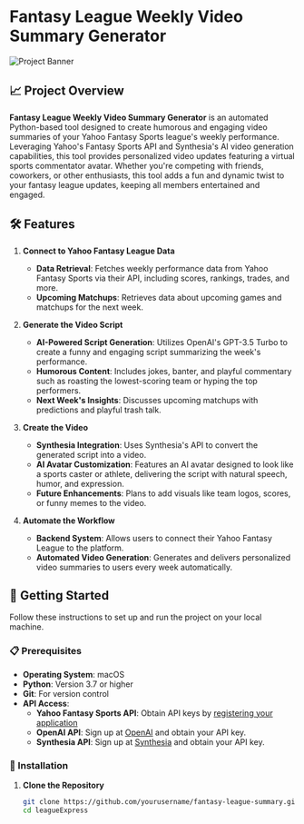 # Fantasy League Weekly Video Summary Generator

![Project Banner](https://your-project-banner-url.com/banner.png)

## 📈 Project Overview

**Fantasy League Weekly Video Summary Generator** is an automated Python-based tool designed to create humorous and engaging video summaries of your Yahoo Fantasy Sports league's weekly performance. Leveraging Yahoo's Fantasy Sports API and Synthesia's AI video generation capabilities, this tool provides personalized video updates featuring a virtual sports commentator avatar. Whether you're competing with friends, coworkers, or other enthusiasts, this tool adds a fun and dynamic twist to your fantasy league updates, keeping all members entertained and engaged.

## 🛠️ Features

1. **Connect to Yahoo Fantasy League Data**
   - **Data Retrieval**: Fetches weekly performance data from Yahoo Fantasy Sports via their API, including scores, rankings, trades, and more.
   - **Upcoming Matchups**: Retrieves data about upcoming games and matchups for the next week.

2. **Generate the Video Script**
   - **AI-Powered Script Generation**: Utilizes OpenAI's GPT-3.5 Turbo to create a funny and engaging script summarizing the week's performance.
   - **Humorous Content**: Includes jokes, banter, and playful commentary such as roasting the lowest-scoring team or hyping the top performers.
   - **Next Week's Insights**: Discusses upcoming matchups with predictions and playful trash talk.

3. **Create the Video**
   - **Synthesia Integration**: Uses Synthesia's API to convert the generated script into a video.
   - **AI Avatar Customization**: Features an AI avatar designed to look like a sports caster or athlete, delivering the script with natural speech, humor, and expression.
   - **Future Enhancements**: Plans to add visuals like team logos, scores, or funny memes to the video.

4. **Automate the Workflow**
   - **Backend System**: Allows users to connect their Yahoo Fantasy League to the platform.
   - **Automated Video Generation**: Generates and delivers personalized video summaries to users every week automatically.

## 🚀 Getting Started

Follow these instructions to set up and run the project on your local machine.

### 📋 Prerequisites

- **Operating System**: macOS
- **Python**: Version 3.7 or higher
- **Git**: For version control
- **API Access**:
  - **Yahoo Fantasy Sports API**: Obtain API keys by [registering your application](https://developer.yahoo.com/fantasysports/guide/)
  - **OpenAI API**: Sign up at [OpenAI](https://beta.openai.com/signup/) and obtain your API key.
  - **Synthesia API**: Sign up at [Synthesia](https://www.synthesia.io/) and obtain your API key.

### 🔧 Installation

1. **Clone the Repository**

   ```bash
   git clone https://github.com/yourusername/fantasy-league-summary.git
   cd leagueExpress